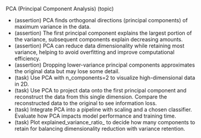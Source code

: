 PCA (Principal Component Analysis) (topic)
- (assertion) PCA finds orthogonal directions (principal components) of maximum variance in the data.
- (assertion) The first principal component explains the largest portion of the variance, subsequent components explain decreasing amounts.
- (assertion) PCA can reduce data dimensionality while retaining most variance, helping to avoid overfitting and improve computational efficiency.
- (assertion) Dropping lower-variance principal components approximates the original data but may lose some detail.
- (task) Use PCA with n_components=2 to visualize high-dimensional data in 2D.
- (task) Use PCA to project data onto the first principal component and reconstruct the data from this single dimension. Compare the reconstructed data to the original to see information loss.
- (task) Integrate PCA into a pipeline with scaling and a chosen classifier. Evaluate how PCA impacts model performance and training time.
- (task) Plot explained_variance_ratio_ to decide how many components to retain for balancing dimensionality reduction with variance retention.
